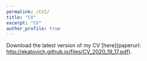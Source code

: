 ```yaml
---
permalink: /CV2/
title: "CV"
excerpt: "CV"
author_profile: true
---
```


Download the latest version of my CV [here](paperurl: http://ekatovich.github.io/files/CV_2020_19_17.pdf).
